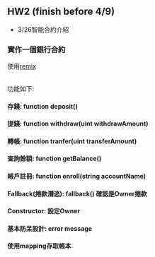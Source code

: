 HW2 (finish before 4/9)
-----

- 3/26智能合約介紹

### 實作一個銀行合約
使用[remix](http://remix.ethereum.org/)

<br>功能如下:

#### 存錢: function deposit()
#### 提錢: function withdraw(uint withdrawAmount)
#### 轉帳: function tranfer(uint transferAmount)
#### 查詢餘額: function getBalance()
#### 帳戶註冊: function enroll(string accountName)
#### Fallback(捲款潛逃): fallback() 確認是Owner捲款
#### Constructor: 設定Owner
#### 基本防呆設計: error message
#### 使用mapping存取帳本




